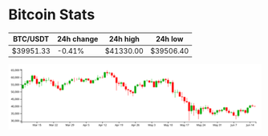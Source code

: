 # Bitcoin Stats

BTC/USDT|24h change|24h high|24h low|
|---|---|---|---|
|$39951.33|-0.41%|$41330.00|$39506.40|

<img src="./chart.svg">

